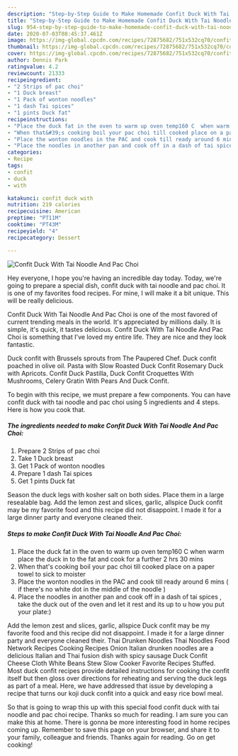 ```yaml
---
description: "Step-by-Step Guide to Make Homemade Confit Duck With Tai Noodle And Pac Choi"
title: "Step-by-Step Guide to Make Homemade Confit Duck With Tai Noodle And Pac Choi"
slug: 954-step-by-step-guide-to-make-homemade-confit-duck-with-tai-noodle-and-pac-choi
date: 2020-07-03T08:45:37.461Z
image: https://img-global.cpcdn.com/recipes/72875682/751x532cq70/confit-duck-with-tai-noodle-and-pac-choi-recipe-main-photo.jpg
thumbnail: https://img-global.cpcdn.com/recipes/72875682/751x532cq70/confit-duck-with-tai-noodle-and-pac-choi-recipe-main-photo.jpg
cover: https://img-global.cpcdn.com/recipes/72875682/751x532cq70/confit-duck-with-tai-noodle-and-pac-choi-recipe-main-photo.jpg
author: Dennis Park
ratingvalue: 4.2
reviewcount: 21333
recipeingredient:
- "2 Strips of pac choi"
- "1 Duck breast"
- "1 Pack of wonton noodles"
- "1 dash Tai spices"
- "1 pints Duck fat"
recipeinstructions:
- "Place the duck fat in the oven to warm up oven temp160 C  when warm place the duck in to the fat and cook for a further 2 hrs 30 mins"
- "When that&#39;s cooking boil your pac choi till cooked place on a paper towel to sick to moister"
- "Place the wonton noodles in the PAC and cook till ready around 6 mins ( if there&#39;s  no white dot in the middle of the noodle )"
- "Place the noodles in another pan and cook off in a dash of tai spices , take the duck out of the oven and let it rest and its up to u how you put your plate:)"
categories:
- Recipe
tags:
- confit
- duck
- with

katakunci: confit duck with 
nutrition: 219 calories
recipecuisine: American
preptime: "PT11M"
cooktime: "PT43M"
recipeyield: "4"
recipecategory: Dessert

---
```



![Confit Duck With Tai Noodle And Pac Choi](https://img-global.cpcdn.com/recipes/72875682/751x532cq70/confit-duck-with-tai-noodle-and-pac-choi-recipe-main-photo.jpg)

Hey everyone, I hope you're having an incredible day today. Today, we're going to prepare a special dish, confit duck with tai noodle and pac choi. It is one of my favorites food recipes. For mine, I will make it a bit unique. This will be really delicious.

Confit Duck With Tai Noodle And Pac Choi is one of the most favored of current trending meals in the world. It's appreciated by millions daily. It is simple, it's quick, it tastes delicious. Confit Duck With Tai Noodle And Pac Choi is something that I've loved my entire life. They are nice and they look fantastic.

Duck confit with Brussels sprouts from The Paupered Chef. Duck confit poached in olive oil. Pasta with Slow Roasted Duck Confit Rosemary Duck with Apricots. Confit Duck Pastilla, Duck Confit Croquettes With Mushrooms, Celery Gratin With Pears And Duck Confit.


To begin with this recipe, we must prepare a few components. You can have confit duck with tai noodle and pac choi using 5 ingredients and 4 steps. Here is how you cook that.

<!--inarticleads1-->

##### The ingredients needed to make Confit Duck With Tai Noodle And Pac Choi:

1. Prepare 2 Strips of pac choi
1. Take 1 Duck breast
1. Get 1 Pack of wonton noodles
1. Prepare 1 dash Tai spices
1. Get 1 pints Duck fat


Season the duck legs with kosher salt on both sides. Place them in a large resealable bag. Add the lemon zest and slices, garlic, allspice Duck confit may be my favorite food and this recipe did not disappoint. I made it for a large dinner party and everyone cleaned their. 

<!--inarticleads2-->

##### Steps to make Confit Duck With Tai Noodle And Pac Choi:

1. Place the duck fat in the oven to warm up oven temp160 C  when warm place the duck in to the fat and cook for a further 2 hrs 30 mins
1. When that&#39;s cooking boil your pac choi till cooked place on a paper towel to sick to moister
1. Place the wonton noodles in the PAC and cook till ready around 6 mins ( if there&#39;s  no white dot in the middle of the noodle )
1. Place the noodles in another pan and cook off in a dash of tai spices , take the duck out of the oven and let it rest and its up to u how you put your plate:)


Add the lemon zest and slices, garlic, allspice Duck confit may be my favorite food and this recipe did not disappoint. I made it for a large dinner party and everyone cleaned their. Thai Drunken Noodles Thai Noodles Food Network Recipes Cooking Recipes Onion Italian drunken noodles are a delicious Italian and Thai fusion dish with spicy sausage Duck Confit Cheese Cloth White Beans Stew Slow Cooker Favorite Recipes Stuffed. Most duck confit recipes provide detailed instructions for cooking the confit itself but then gloss over directions for reheating and serving the duck legs as part of a meal. Here, we have addressed that issue by developing a recipe that turns our koji duck confit into a quick and easy rice bowl meal. 

So that is going to wrap this up with this special food confit duck with tai noodle and pac choi recipe. Thanks so much for reading. I am sure you can make this at home. There is gonna be more interesting food in home recipes coming up. Remember to save this page on your browser, and share it to your family, colleague and friends. Thanks again for reading. Go on get cooking!
